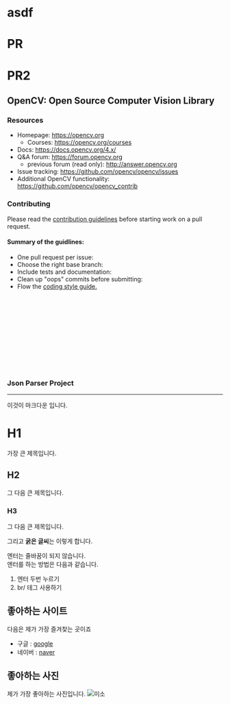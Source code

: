 # asdf
# PR
# PR2
## OpenCV: Open Source Computer Vision Library
### Resources
+ Homepage: https://opencv.org
  - Courses: https://opencv.org/courses
+ Docs: https://docs.opencv.org/4.x/
+ Q&A forum: https://forum.opencv.org
  - previous forum (read only): http://answer.opencv.org
+ Issue tracking: https://github.com/opencv/opencv/issues
+ Additional OpenCV functionality: https://github.com/opencv/opencv_contrib

### Contributing
Please read the [contribution guidelines](https://github.com/opencv/opencv_contrib) before starting work on a pull request.
#### Summary of the guidlines:
+ One pull request per issue:
+ Choose the right base branch:
+ Include tests and documentation:
+ Clean up "oops" commits before submitting:
+ Flow the [coding style guide.](https://google.com)

<br/>
<br/>
<br/>
<br/>
<br/>
<br/>
<br/>
<br/>
<br/>
<br/>



### Json Parser Project
---
이것이 마크다운 입니다.

# H1
가장 큰 제목입니다. <br/>

## H2
그 다음 큰 제목입니다. <br/>

### H3
그 다음 큰 제목입니다. <br/>

그리고 **굵은 글씨**는 이렇게 합니다.

엔터는 줄바꿈이 되지 않습니다. <br/>
엔터를 하는 방법은 다음과 같습니다. <br/>
1. 엔터 두번 누르기
2. br/ 테그 사용하기

## 좋아하는 사이트
다음은 제가 가장 즐겨찾는 곳이죠
- 구글 : [google](https://google.com)
- 네이버 : [naver](https://naver.com)

## 좋아하는 사진
제가 가장 좋아하는 사진입니다.
![미소](https://cdn.pixabay.com/photo/2023/12/07/19/45/tiger-8436227_1280.jpg)
